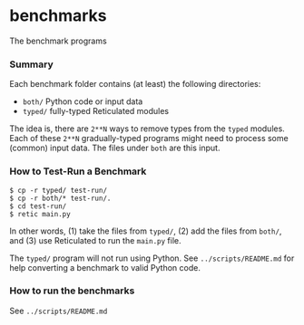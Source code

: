 benchmarks
===

The benchmark programs

### Summary

Each benchmark folder contains (at least) the following directories:

- `both/` Python code or input data
- `typed/` fully-typed Reticulated modules

The idea is, there are `2**N` ways to remove types from the `typed` modules.
Each of these `2**N` gradually-typed programs might need to process some
 (common) input data.
The files under `both` are this input.


### How to Test-Run a Benchmark

```
$ cp -r typed/ test-run/
$ cp -r both/* test-run/.
$ cd test-run/
$ retic main.py
```

In other words, (1) take the files from `typed/`, (2) add the files from `both/`,
 and (3) use Reticulated to run the `main.py` file.

The `typed/` program will not run using Python.
See `../scripts/README.md` for help converting a benchmark to valid Python code.


### How to run the benchmarks

See `../scripts/README.md`
